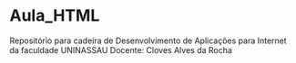 # Aula_HTML
Repositório para cadeira de Desenvolvimento de Aplicações para Internet da faculdade UNINASSAU
Docente: Cloves Alves da Rocha
